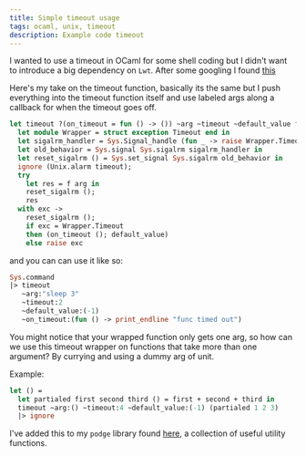 ```yaml
---
title: Simple timeout usage
tags: ocaml, unix, timeout
description: Example code timeout
---
```


I wanted to use a timeout in OCaml for some shell coding but I didn't
want to introduce a big dependency on `Lwt`. After some googling I
found
[this](https://www.reddit.com/r/ocaml/comments/3qapbv/question_about_writing_a_timeout_function_and_the/)

Here's my take on the timeout function, basically its the same but I
push everything into the timeout function itself and use labeled args
along a callback for when the timeout goes off.

```ocaml
let timeout ?(on_timeout = fun () -> ()) ~arg ~timeout ~default_value f =
  let module Wrapper = struct exception Timeout end in
  let sigalrm_handler = Sys.Signal_handle (fun _ -> raise Wrapper.Timeout) in
  let old_behavior = Sys.signal Sys.sigalrm sigalrm_handler in
  let reset_sigalrm () = Sys.set_signal Sys.sigalrm old_behavior in
  ignore (Unix.alarm timeout);
  try
    let res = f arg in
    reset_sigalrm ();
    res
  with exc ->
    reset_sigalrm ();
    if exc = Wrapper.Timeout
    then (on_timeout (); default_value)
    else raise exc
```

and you can can use it like so:

```ocaml
Sys.command
|> timeout 
   ~arg:"sleep 3" 
   ~timeout:2 
   ~default_value:(-1) 
   ~on_timeout:(fun () -> print_endline "func timed out")
```

You might notice that your wrapped function only gets one arg, so how
can we use this timeout wrapper on functions that take more than one
argument? By currying and using a dummy arg of unit. 

Example:

```ocaml
let () =
  let partialed first second third () = first + second + third in
  timeout ~arg:() ~timeout:4 ~default_value:(-1) (partialed 1 2 3)
  |> ignore
```

I've added this to my `podge` library found
[here](http://github.com/fxfactorial/podge), a collection of useful
utility functions.
